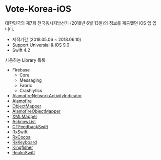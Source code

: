 # Vote-Korea-iOS

대한민국의 제7회 전국동시지방선거 (2018년 6월 13일)의 정보를 제공했던 iOS 앱 입니다.

- 제작기간 (2018.05.06 ~ 2018.06.10)
- Support Universial & iOS 9.0
- Swift 4.2

사용하는 Library 목록

- Firebase 
	- Core
	- Messaging
	- Fabric
	- Crashlytics
- [AlamofireNetworkActivityIndicator](https://github.com/Alamofire/AlamofireNetworkActivityIndicator)
- [Alamofire](https://github.com/Alamofire/Alamofire)
- [ObjectMapper](https://github.com/Hearst-DD/ObjectMapper)
- [AlamofireObjectMapper](https://github.com/tristanhimmelman/AlamofireObjectMapper)
- [XMLMapper](https://github.com/gcharita/XMLMapper)
- [AcknowList](https://github.com/vtourraine/AcknowList)
- [CTFeedbackSwift](https://github.com/rizumita/CTFeedbackSwift)
- [RxSwift](https://github.com/ReactiveX/RxSwift)
- [RxCocoa](https://github.com/ReactiveX/RxSwift/tree/master/RxCocoa)
- [RxKeyboard](https://github.com/RxSwiftCommunity/RxKeyboard)
- [Kingfisher](https://github.com/onevcat/Kingfisher)
- [RealmSwift](https://realm.io/kr/docs/swift/latest/)

